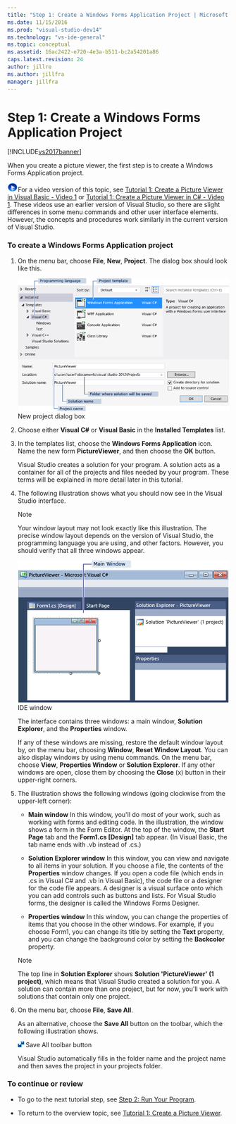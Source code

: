 ```yaml
---
title: "Step 1: Create a Windows Forms Application Project | Microsoft Docs"
ms.date: 11/15/2016
ms.prod: "visual-studio-dev14"
ms.technology: "vs-ide-general"
ms.topic: conceptual
ms.assetid: 16ac2422-e720-4e3a-b511-bc2a54201a86
caps.latest.revision: 24
author: jillre
ms.author: jillfra
manager: jillfra
---
```

# Step 1: Create a Windows Forms Application Project
[!INCLUDE[vs2017banner](../includes/vs2017banner.md)]

When you create a picture viewer, the first step is to create a Windows Forms Application project.

 ![link to video](../data-tools/media/playvideo.gif "PlayVideo")For a video version of this topic, see [Tutorial 1: Create a Picture Viewer in Visual Basic - Video 1](https://go.microsoft.com/fwlink/?LinkId=205209) or [Tutorial 1: Create a Picture Viewer in C# - Video 1](https://go.microsoft.com/fwlink/?LinkId=205199). These videos use an earlier version of Visual Studio, so there are slight differences in some menu commands and other user interface elements. However, the concepts and procedures work similarly in the current version of Visual Studio.

### To create a Windows Forms Application project

1. On the menu bar, choose **File**, **New**, **Project**. The dialog box should look like this.

     ![New project dialog](../ide/media/newprojectdialogcallouts.png "NewProjectDialogCallouts")
New project dialog box

2. Choose either **Visual C#** or **Visual Basic** in the **Installed Templates** list.

3. In the templates list, choose the **Windows Forms Application** icon. Name the new form **PictureViewer**, and then choose the **OK** button.

     Visual Studio creates a solution for your program. A solution acts as a container for all of the projects and files needed by your program. These terms will be explained in more detail later in this tutorial.

4. The following illustration shows what you should now see in the Visual Studio interface.

    > [!NOTE]
    > Your window layout may not look exactly like this illustration. The precise window layout depends on the version of Visual Studio, the programming language you are using, and other factors. However, you should verify that all three windows appear.

     ![IDE window](../ide/media/express-ideoverview-visio.png "Express_IDEOverview_Visio")
IDE window

     The interface contains three windows: a main window, **Solution Explorer**, and the **Properties** window.

     If any of these windows are missing, restore the default window layout by, on the menu bar, choosing **Window**, **Reset Window Layout**. You can also display windows by using menu commands. On the menu bar, choose **View**, **Properties Window** or **Solution Explorer**. If any other windows are open, close them by choosing the **Close** (x) button in their upper-right corners.

5. The illustration shows the following windows (going clockwise from the upper-left corner):

    - **Main window** In this window, you'll do most of your work, such as working with forms and editing code. In the illustration, the window shows a form in the Form Editor. At the top of the window, the **Start Page** tab and the **Form1.cs [Design]** tab appear. (In Visual Basic, the tab name ends with .vb instead of .cs.)

    - **Solution Explorer  window** In this window, you can view and navigate to all items in your solution. If you choose a file, the contents of the **Properties** window changes. If you open a code file (which ends in .cs in Visual C# and .vb in Visual Basic), the code file or a designer for the code file appears. A designer is a visual surface onto which you can add controls such as buttons and lists. For Visual Studio forms, the designer is called the Windows Forms Designer.

    - **Properties  window** In this window, you can change the properties of items that you choose in the other windows. For example, if you choose Form1, you can change its title by setting the **Text** property, and you can change the background color by setting the **Backcolor** property.

    > [!NOTE]
    > The top line in **Solution Explorer** shows **Solution 'PictureViewer' (1 project)**, which means that Visual Studio created a solution for you. A solution can contain more than one project, but for now, you'll work with solutions that contain only one project.

6. On the menu bar, choose **File**, **Save All**.

     As an alternative, choose the **Save All** button on the toolbar, which the following illustration shows.

     ![Save All toolbar button](../ide/media/express-iconsaveall.png "Express_IconSaveAll")
Save All toolbar button

     Visual Studio automatically fills in the folder name and the project name and then saves the project in your projects folder.

### To continue or review

- To go to the next tutorial step, see [Step 2: Run Your Program](../ide/step-2-run-your-program.md).

- To return to the overview topic, see [Tutorial 1: Create a Picture Viewer](../ide/tutorial-1-create-a-picture-viewer.md).
